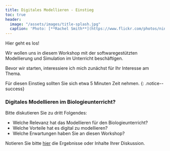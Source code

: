 ```yaml
---
title: Digitales Modellieren - Einstieg
toc: true
header:
  image: "/assets/images/title-splash.jpg"
  caption: 'Photo: [**Rachel Smith**](https://www.flickr.com/photos/ninmah/)'
---
```


Hier geht es los!

Wir wollen uns in diesem Workshop mit der softwaregestützten Modellierung und Simulation im Unterricht beschäftigen.

Bevor wir starten, interessiere ich mich zunächst für Ihr Interesse am Thema. 
<!--more-->

Für diesen Einstieg sollten Sie sich etwa 5 Minuten Zeit nehmen.
{: .notice--success} 


### Digitales Modellieren im Biologieunterricht?  

Bitte diskutieren Sie zu dritt Folgendes: 

* Welche Relevanz hat das Modellieren für den Biologieunterricht?
* Welche Vorteile hat es digital zu modellieren?
* Welche Erwartungen haben Sie an diesen Workshop?

Notieren Sie bitte [hier](https://cloud.rz.uni-kiel.de/index.php/s/FGzpX4NJLFNrLtM) die Ergebnisse oder Inhalte Ihrer Diskussion. 
